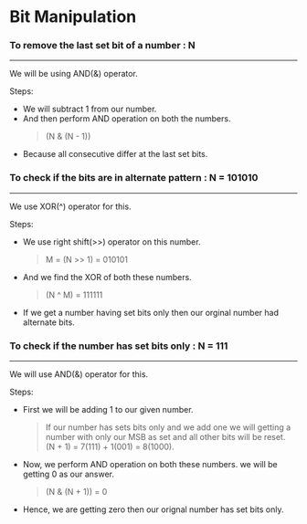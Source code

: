 # Bit Manipulation

### To remove the last set bit of a number : N
----

We will be using AND(&) operator.

Steps:
- We will subtract 1 from our number.
- And then perform AND operation on both the numbers.
  > (N & (N - 1))
- Because all consecutive differ at the last set bits.


### To check if the bits are in alternate pattern : N = 101010
----

We use XOR(^) operator for this.

Steps: 
-  We use right shift(>>) operator on this number.
   > M = (N >> 1) =  010101
-  And we find the XOR of both these numbers.
   > (N ^ M) = 111111
-  If we get a number having set bits only then our orginal number had alternate bits.


### To check if the number has set bits only : N = 111
----
We will use AND(&) operator for this.

Steps:

- First we will be adding 1 to our given number.
  > If our number has sets bits only and we add one we will getting a number with only our MSB as set and all other bits will be reset.   
  > (N + 1) = 7(111) + 1(001) = 8(1000).
- Now, we perform AND operation on both these numbers. we will be getting 0 as our answer.
  > (N & (N + 1)) = 0
- Hence, we are getting zero then our orignal number has set bits only.


